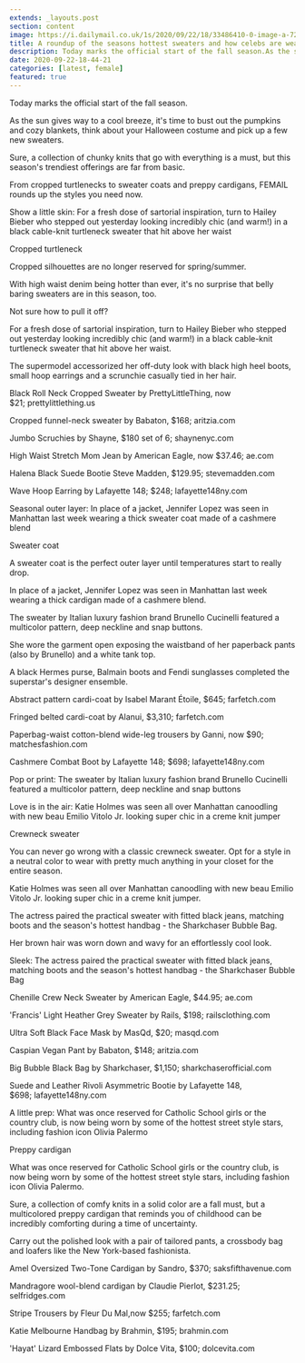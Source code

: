 ```yaml
---
extends: _layouts.post
section: content
image: https://i.dailymail.co.uk/1s/2020/09/22/18/33486410-0-image-a-72_1600795368886.jpg 
title: A roundup of the seasons hottest sweaters and how celebs are wearing them  
description: Today marks the official start of the fall season.As the sun gives way to a cool breeze, its time to pick up a few new sweaters. FEMAIL rounds up the styles you need now. 
date: 2020-09-22-18-44-21 
categories: [latest, female] 
featured: true 
--- 
```

Today marks the official start of the fall season. 

As the sun gives way to a cool breeze, it's time to bust out the pumpkins and cozy blankets, think about your Halloween costume and pick up a few new sweaters.

Sure, a collection of chunky knits that go with everything is a must, but this season's trendiest offerings are far from basic.

From cropped turtlenecks to sweater coats and preppy cardigans, FEMAIL rounds up the styles you need now.

Show a little skin: For a fresh dose of sartorial inspiration, turn to Hailey Bieber who stepped out yesterday looking incredibly chic (and warm!) in a black cable-knit turtleneck sweater that hit above her waist

Cropped turtleneck 

Cropped silhouettes are no longer reserved for spring/summer. 

With high waist denim being hotter than ever, it's no surprise that belly baring sweaters are in this season, too.

Not sure how to pull it off? 

For a fresh dose of sartorial inspiration, turn to Hailey Bieber who stepped out yesterday looking incredibly chic (and warm!) in a black cable-knit turtleneck sweater that hit above her waist.

The supermodel accessorized her off-duty look with black high heel boots, small hoop earrings and a scrunchie casually tied in her hair. 

Black Roll Neck Cropped Sweater by PrettyLittleThing, now $21; prettylittlething.us

 Cropped funnel-neck sweater by Babaton, $168; aritzia.com

Jumbo Scruchies by Shayne, $180 set of 6; shaynenyc.com 

High Waist Stretch Mom Jean by American Eagle, now $37.46; ae.com

Halena Black Suede Bootie Steve Madden, $129.95; stevemadden.com

Wave Hoop Earring by Lafayette 148; $248; lafayette148ny.com

Seasonal outer layer: In place of a jacket, Jennifer Lopez was seen in Manhattan last week wearing a thick sweater coat made of a cashmere blend

Sweater coat

A sweater coat is the perfect outer layer until temperatures start to really drop.  

In place of a jacket, Jennifer Lopez was seen in Manhattan last week wearing a thick cardigan made of a cashmere blend. 

The sweater by Italian luxury fashion brand Brunello Cucinelli featured a multicolor pattern, deep neckline and snap buttons.

She wore the garment open exposing the waistband of her paperback pants (also by Brunello) and a white tank top. 

A black Hermes purse, Balmain boots and Fendi sunglasses completed the superstar's designer ensemble.

Abstract pattern cardi-coat by Isabel Marant Étoile, $645; farfetch.com

Fringed belted cardi-coat by Alanui, $3,310; farfetch.com

Paperbag-waist cotton-blend wide-leg trousers by Ganni, now $90; matchesfashion.com

Cashmere Combat Boot by Lafayette 148; $698; lafayette148ny.com

Pop or print: The sweater by Italian luxury fashion brand Brunello Cucinelli featured a multicolor pattern, deep neckline and snap buttons

Love is in the air: Katie Holmes was seen all over Manhattan canoodling with new beau Emilio Vitolo Jr. looking super chic in a creme knit jumper

Crewneck sweater

You can never go wrong with a classic crewneck sweater. Opt for a style in a neutral color to wear with pretty much anything in your closet for the entire season.

Katie Holmes was seen all over Manhattan canoodling with new beau Emilio Vitolo Jr. looking super chic in a creme knit jumper.  

The actress paired the practical sweater with fitted black jeans, matching boots and the season's hottest handbag - the Sharkchaser Bubble Bag. 

Her brown hair was worn down and wavy for an effortlessly cool look.

Sleek: The actress paired the practical sweater with fitted black jeans, matching boots and the season's hottest handbag - the Sharkchaser Bubble Bag

Chenille Crew Neck Sweater by American Eagle, $44.95; ae.com

'Francis' Light Heather Grey Sweater by Rails, $198; railsclothing.com

Ultra Soft Black Face Mask by MasQd, $20; masqd.com

Caspian Vegan Pant by Babaton, $148; aritzia.com

Big Bubble Black Bag by Sharkchaser, $1,150; sharkchaserofficial.com

Suede and Leather Rivoli Asymmetric Bootie by Lafayette 148, $698; lafayette148ny.com

A little prep: What was once reserved for Catholic School girls or the country club, is now being worn by some of the hottest street style stars, including fashion icon Olivia Palermo

Preppy cardigan

What was once reserved for Catholic School girls or the country club, is now being worn by some of the hottest street style stars, including fashion icon Olivia Palermo.   

Sure, a collection of comfy knits in a solid color are a fall must, but a multicolored preppy cardigan that reminds you of childhood can be incredibly comforting during a time of uncertainty.  

Carry out the polished look with a pair of tailored pants, a crossbody bag and loafers like the New York-based fashionista.

Amel Oversized Two-Tone Cardigan by Sandro, $370; saksfifthavenue.com

Mandragore wool-blend cardigan by Claudie Pierlot, $231.25; selfridges.com

Stripe Trousers by Fleur Du Mal,now $255; farfetch.com

Katie Melbourne Handbag by Brahmin, $195; brahmin.com

'Hayat' Lizard Embossed Flats by Dolce Vita, $100; dolcevita.com 

